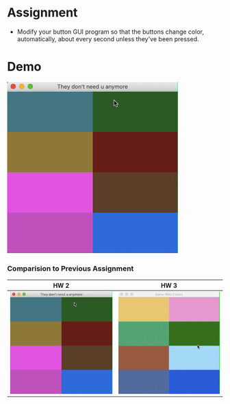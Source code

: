 # Assignment
- Modify your button GUI program so that the buttons change color, automatically, about every second unless they've been pressed.
# Demo
![demo](demo.gif)

### Comparision to Previous Assignment

| HW 2 | HW 3 |
| :-: | :-: |
| ![demo2](demo.gif) | ![demo3](https://github.com/mkarroqe/Java-CS3913/blob/master/HW2_Buttons/demo.gif?raw=true) |

